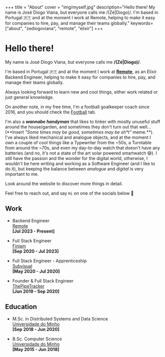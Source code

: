 +++
title = "About"
cover = "img/myself.jpg"
description="Hello there! My name is José Diogo Viana, but everyone calls me /(Zé|Diogo)/. I'm based in Portugal 🇵🇹 and at the moment I work at Remote, helping to make it easy for companies to hire, pay, and manage their teams globally."
keywords=["about", "zediogoviana", "remote", "elixir"]
+++

# Hello there!

My name is José Diogo Viana, but everyone calls me **/(Zé|Diogo)/**.

I'm based in Portugal 🇵🇹 and at the moment I work at **[Remote](https://remote.com)**, as an Elixir Backend Engineer, helping to make it easy for companies to hire, pay, and manage their teams globally.

Always looking forward to learn new and cool things, either work related or just general knowledge.

On another note, in my free time, I'm a football goalkeeper coach since 2016, and you should check the [Football](/football) tab. 

I'm also a ***wannabe handyman*** that likes to tinker with mostly unuseful stuff around the house/garden, and sometimes they don't turn out that well... (\*\*Insert *"Some times may be good, sometimes may be sh\*t"* meme.\*\*). I've always liked mechanical and analogue objects, and at the moment I own a couple of cool things like a Typewriter from the ~50s, a Turntable from around the ~70s, and even my day-to-day watch that doesn't have any batteries (and no, it's not a state of the art solar powered smartwatch 😅). I still have the passion and the wonder for the digital world, otherwise, I wouldn't be here writing and working as a Software Engineer (and I like to do it), but keeping the balance between *analogue* and *digital* is very important to me.

Look around the website to discover more things in detail.

Feel free to reach out, and say `Hi` on one of the socials below 👋

## Work

- Backend Engineer \
[Remote](https://remote.com) \
**[Jul 2023 - Present]**

- Full Stack Engineer \
[Finiam](https://finiam.com) \
**[Sep 2020 - Jul 2023]** 

- Full Stack Engineer - Apprenticeship \
[Subvisual](https://subvisual.com/) \
**[May 2020 - Jul 2020]**

- Founder & Full Stack Engineer \
[ThePipeTracker](https://www.thepipetracker.com/) \
**[Jun 2019 - Sep 2020]**

## Education

- M.Sc. in Distributed Systems and Data Science \
[Universidade do Minho](https://www.uminho.pt/EN) \
**[Sep 2018 - Jun 2020]**
 

- B.Sc. Computer Science \
[Universidade do Minho](https://www.uminho.pt/EN) \
**[May 2015 - Jun 2018]** 
